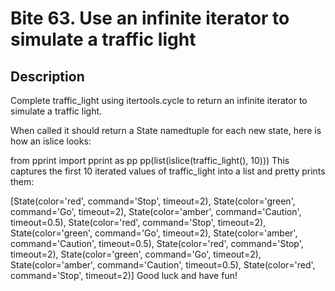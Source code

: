 # Bite 63. Use an infinite iterator to simulate a traffic light

## Description 

Complete traffic_light using itertools.cycle to return an infinite iterator to simulate a traffic light.

When called it should return a State namedtuple for each new state, here is how an islice looks:

from pprint import pprint as pp
pp(list(islice(traffic_light(), 10)))
This captures the first 10 iterated values of traffic_light into a list and pretty prints them:

[State(color='red', command='Stop', timeout=2),
 State(color='green', command='Go', timeout=2),
 State(color='amber', command='Caution', timeout=0.5),
 State(color='red', command='Stop', timeout=2),
 State(color='green', command='Go', timeout=2),
 State(color='amber', command='Caution', timeout=0.5),
 State(color='red', command='Stop', timeout=2),
 State(color='green', command='Go', timeout=2),
 State(color='amber', command='Caution', timeout=0.5),
 State(color='red', command='Stop', timeout=2)]
Good luck and have fun!